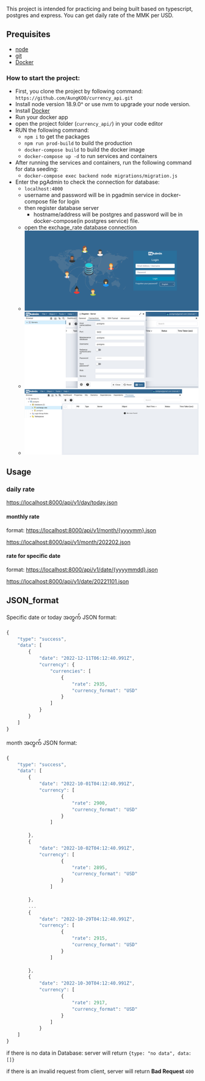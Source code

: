 <!-- # currency_api -->

This project is intended for practicing and being built based on typescript, postgres and express.
You can get daily rate of the MMK per USD.

## Prequisites
- [node](https://nodejs.org/en/)
- [git](https://git-scm.com/)
- [Docker](https://www.docker.com/)
### How to start the project:

- First, you clone the project by following command:
  `https://github.com/AungKOO/currency_api.git`
- Install node version 18.9.0^ or use nvm to upgrade your node version.
- Install [Docker](https://www.docker.com/)
- Run your docker app
- open the project folder (`currency_api/`) in your code editor
- RUN the following command:
  - `npm i` to get the packages
  - `npm run prod-build` to build the production
  - `docker-compose build` to build the docker image
  - `docker-compose up -d` to run services and containers
- After running the services and containers, run the following command for data seeding:
  - `docker-compose exec backend node migrations/migration.js`
- Enter the pgAdmin to check the connection for database:
  - `localhost:4000`
  - username and password will be in pgadmin service in docker-compose file for login
  - then register database server
    - hostname/address will be postgres and password will be in docker-compose(in postgres service) file.
  - open the exchage_rate database connection
  - ![login](images/login_screen.png)
  - ![connection](images/connection_screen.png)
  - ![connected](images/connected_screen.png)

## Usage

### daily rate

<https://localhost:8000/api/v1/day/today.json>

#### monthly rate

format: <https://localhost:8000/api/v1/month/{yyyymm}.json>

<https://localhost:8000/api/v1/month/202202.json>

#### rate for specific date

format: <https://localhost:8000/api/v1/date/{yyyymmdd}.json>

<https://localhost:8000/api/v1/date/20221101.json>

## JSON_format

Specific date or today အတွက် JSON format:

```javascript
{
    "type": "success",
    "data": [
        {
            "date": "2022-12-11T06:12:40.991Z",
            "currency": {
                "currencies": [
                    {
                        "rate": 2935,
                        "currency_format": "USD"
                    }
                ]
            }
        }
    ]
}
```

month အတွက် JSON format:

```javascript
{
    "type": "success",
    "data": [
        {
            "date": "2022-10-01T04:12:40.991Z",
            "currency": [
                    {
                        "rate": 2900,
                        "currency_format": "USD"
                    }
                ]

        },
        {
            "date": "2022-10-02T04:12:40.991Z",
            "currency": [
                    {
                        "rate": 2895,
                        "currency_format": "USD"
                    }
                ]

        },
        ...
        {
            "date": "2022-10-29T04:12:40.991Z",
            "currency": [
                    {
                        "rate": 2915,
                        "currency_format": "USD"
                    }
                ]

        },
        {
            "date": "2022-10-30T04:12:40.991Z",
            "currency": [
                    {
                        "rate": 2917,
                        "currency_format": "USD"
                    }
                ]
            }
    ]
}
```

if there is no data in Database:
server will return `{type: "no data", data:[]}`

if there is an invalid request from client,
server will return **Bad Request** `400`
